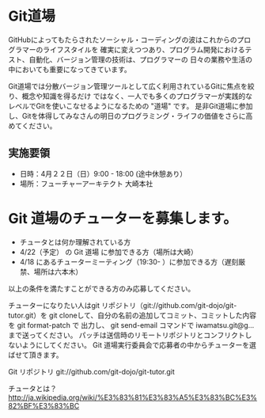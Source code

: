 # Git道場

GitHubによってもたらされたソーシャル・コーディングの波はこれからのプログラマーのライフスタイルを
確実に変えつつあり、プログラム開発におけるテスト、自動化、バージョン管理の技術は、プログラマーの
日々の業務や生活の中においても重要になってきています。

Git道場では分散バージョン管理ツールとして広く利用されているGitに焦点を絞り、概念や知識を得るだけ
ではなく、一人でも多くのプログラマーが実践的なレベルでGitを使いこなせるようになるための "道場" です。
是非Git道場に参加し、Gitを体得してみなさんの明日のプログラミング・ライフの価値をさらに高めてください。

## 実施要領

 - 日時：4月２２日（日）9:00 - 18:00 (途中休憩あり）
 - 場所：フューチャーアーキテクト 大崎本社

# Git 道場のチューターを募集します。

 - チュータとは何か理解されている方
 - 4/22（予定） の Git 道場 に参加できる方（場所は大崎）
 - 4/18 にあるチューターミーティング（19:30- ）に参加できる方（遅刻厳禁、場所は六本木）

以上の条件を満たすことができる方のみ応募してください。

チューターになりたい人はgit リポジトリ（git://github.com/git-dojo/git-tutor.git）を
git cloneして、自分の名前の追加してコミット、コミットした内容を git format-patch で
出力し、 git send-email コマンドで iwamatsu.git@g... まで送ってください。
パッチは送信時のリモートリポジトリとコンフリクトしないようにしてください。
Git 道場実行委員会で応募者の中からチューターを選ばせて頂きます。

Git リポジトリ
  git://github.com/git-dojo/git-tutor.git

チュータとは？
  http://ja.wikipedia.org/wiki/%E3%83%81%E3%83%A5%E3%83%BC%E3%82%BF%E3%83%BC
